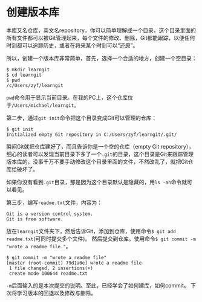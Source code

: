 # 创建版本库
本库又名仓库，英文名repository，你可以简单理解成一个目录，这个目录里面的所有文件都可以被Git管理起来，每个文件的修改、删除，Git都能跟踪，以便任何时刻都可以追踪历史，或者在将来某个时刻可以“还原”。

所以，创建一个版本库非常简单，首先，选择一个合适的地方，创建一个空目录：
````
$ mkdir learngit
$ cd learngit
$ pwd
/c/Users/zyf/learngit

````
`pwd`命令用于显示当前目录。在我的PC上，这个仓库位于`/Users/michael/learngit`。

第二步，通过`git init`命令把这个目录变成Git可以管理的仓库：
````
$ git init
Initialized empty Git repository in C:/Users/zyf/learngit/.git/
````
瞬间Git就把仓库建好了，而且告诉你是一个空的仓库（empty Git repository），细心的读者可以发现当前目录下多了一个`.git`的目录，这个目录是Git来跟踪管理版本库的，没事千万不要手动修改这个目录里面的文件，不然改乱了，就把Git仓库给破坏了。

如果你没有看到`.git`目录，那是因为这个目录默认是隐藏的，用`ls -ah`命令就可以看见。

第三步，编写`readme.txt`文件，内容为：
````
Git is a version control system.
Git is free software.
````
放在`learngit`文件夹下，然后告诉Git，添加到仓库，使用命令`$ git add readme.txt`(可同时提交多个文件)。
然后提交到仓库，使用命令`$ git commit -m "wrote a readme file."`。
````
$ git commit -m "wrote a readme file"
[master (root-commit) 79d1a0e] wrote a readme file
 1 file changed, 2 insertions(+)
 create mode 100644 readme.txt
````

`-m`后面输入的是本次提交的说明。至此，已经学会了如何建库，如何commit。
下次将学习版本的回退以及修改与删除。